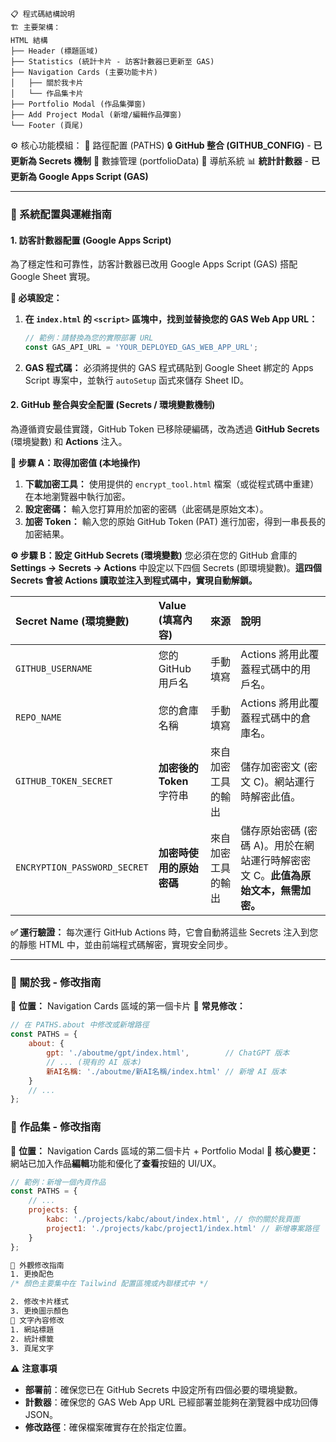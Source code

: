 

```
📋 程式碼結構說明
🏗️ 主要架構：
HTML 結構
├── Header (標題區域)
├── Statistics (統計卡片 - 訪客計數器已更新至 GAS)
├── Navigation Cards (主要功能卡片)
│   ├── 關於我卡片
│   └── 作品集卡片
├── Portfolio Modal (作品集彈窗)
├── Add Project Modal (新增/編輯作品彈窗)
└── Footer (頁尾)
```

⚙️ 核心功能模組：
📁 路徑配置 (PATHS)
🔒 **GitHub 整合 (GITHUB\_CONFIG)** - **已更新為 Secrets 機制**
💾 數據管理 (portfolioData)
🎯 導航系統
📊 **統計計數器** - **已更新為 Google Apps Script (GAS)**

-----

### 🚀 系統配置與運維指南

#### 1\. 訪客計數器配置 (Google Apps Script)

為了穩定性和可靠性，訪客計數器已改用 Google Apps Script (GAS) 搭配 Google Sheet 實現。

**🔧 必填設定：**

1.  **在 `index.html` 的 `<script>` 區塊中，找到並替換您的 GAS Web App URL：**
    ```javascript
    // 範例：請替換為您的實際部署 URL
    const GAS_API_URL = 'YOUR_DEPLOYED_GAS_WEB_APP_URL'; 
    ```
2.  **GAS 程式碼：** 必須將提供的 GAS 程式碼貼到 Google Sheet 綁定的 Apps Script 專案中，並執行 `autoSetup` 函式來儲存 Sheet ID。

#### 2\. GitHub 整合與安全配置 (Secrets / 環境變數機制)

為遵循資安最佳實踐，GitHub Token 已移除硬編碼，改為透過 **GitHub Secrets** (環境變數) 和 **Actions** 注入。

**🚨 步驟 A：取得加密值 (本地操作)**

1.  **下載加密工具：** 使用提供的 `encrypt_tool.html` 檔案（或從程式碼中重建）在本地瀏覽器中執行加密。
2.  **設定密碼：** 輸入您打算用於加密的密碼（此密碼是原始文本）。
3.  **加密 Token：** 輸入您的原始 GitHub Token (PAT) 進行加密，得到一串長長的加密結果。

**⚙️ 步驟 B：設定 GitHub Secrets (環境變數)**
您必須在您的 GitHub 倉庫的 **Settings -\> Secrets -\> Actions** 中設定以下四個 Secrets (即環境變數)。**這四個 Secrets 會被 Actions 讀取並注入到程式碼中，實現自動解鎖。**

| Secret Name (環境變數) | Value (填寫內容) | 來源 | 說明 |
| :--- | :--- | :--- | :--- |
| `GITHUB_USERNAME` | 您的 GitHub 用戶名 | 手動填寫 | Actions 將用此覆蓋程式碼中的用戶名。 |
| `REPO_NAME` | 您的倉庫名稱 | 手動填寫 | Actions 將用此覆蓋程式碼中的倉庫名。 |
| `GITHUB_TOKEN_SECRET` | **加密後的 Token** 字符串 | 來自加密工具的輸出 | 儲存加密密文 (密文 C)。網站運行時解密此值。 |
| `ENCRYPTION_PASSWORD_SECRET` | **加密時使用的原始密碼** | 來自加密工具的輸出 | 儲存原始密碼 (密碼 A)。用於在網站運行時解密密文 C。**此值為原始文本，無需加密。** |

**✅ 運行驗證：** 每次運行 GitHub Actions 時，它會自動將這些 Secrets 注入到您的靜態 HTML 中，並由前端程式碼解密，實現安全同步。

-----

### 🎯 關於我 - 修改指南

📍 **位置：** Navigation Cards 區域的第一個卡片
🔧 **常見修改：**

```js
// 在 PATHS.about 中修改或新增路徑
const PATHS = {
    about: {
        gpt: './aboutme/gpt/index.html',        // ChatGPT 版本
        // ... (現有的 AI 版本)
        新AI名稱: './aboutme/新AI名稱/index.html' // 新增 AI 版本
    }
    // ...
};
```

### 💼 作品集 - 修改指南

📍 **位置：** Navigation Cards 區域的第二個卡片 + Portfolio Modal
🔧 **核心變更：** 網站已加入作品**編輯**功能和優化了**查看**按鈕的 UI/UX。

```js
// 範例：新增一個內頁作品
const PATHS = {
    // ...
    projects: {
        kabc: './projects/kabc/about/index.html', // 你的關於我頁面
        project1: './projects/kabc/project1/index.html' // 新增專案路徑
    }
};
```

```css
🎨 外觀修改指南
1. 更換配色
/* 顏色主要集中在 Tailwind 配置區塊或內聯樣式中 */

2. 修改卡片樣式
3. 更換圖示顏色
📝 文字內容修改
1. 網站標題
2. 統計標籤
3. 頁尾文字
```

⚠️ **注意事項**

  * **部署前**：確保您已在 GitHub Secrets 中設定所有四個必要的環境變數。
  * **計數器**：確保您的 GAS Web App URL 已經部署並能夠在瀏覽器中成功回傳 JSON。
  * **修改路徑**：確保檔案確實存在於指定位置。

<!-- end list -->

```
```